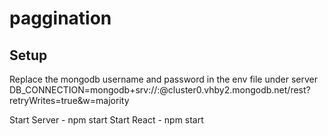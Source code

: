 # paggination

## Setup
Replace the mongodb username and password in the env file under server
DB_CONNECTION=mongodb+srv://<username>:<password>@cluster0.vhby2.mongodb.net/rest?retryWrites=true&w=majority
  
Start Server - npm start
Start React  - npm start
